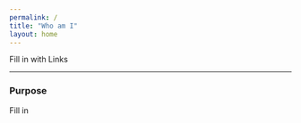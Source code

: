 ```yaml
---
permalink: /
title: "Who am I"
layout: home
---
```

Fill in with Links

--- 
### Purpose
Fill in